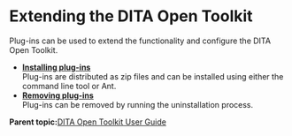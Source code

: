 # Extending the DITA Open Toolkit

Plug-ins can be used to extend the functionality and configure the DITA Open Toolkit.

-   **[Installing plug-ins](../user-guide/plugins-installing.md)**  
Plug-ins are distributed as zip files and can be installed using either the command line tool or Ant.
-   **[Removing plug-ins](../user-guide/plugins-removing.md)**  
Plug-ins can be removed by running the uninstallation process.

**Parent topic:**[DITA Open Toolkit User Guide](../user-guide/index.md)

